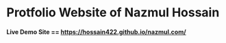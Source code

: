 # Protfolio Website of Nazmul Hossain
#### Live Demo Site == https://hossain422.github.io/nazmul.com/